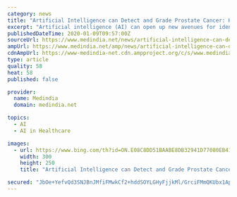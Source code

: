 ```yaml
---
category: news
title: "Artificial Intelligence can Detect and Grade Prostate Cancer: Here’s How"
excerpt: "Artificial intelligence (AI) can open up new avenues for identifying and grading ... In addition, a randomized study starting in 2020 will examine how the AI-model may be implemented in Sweden's health care system. \"AI-based evaluation of prostate cancer biopsies could revolutionize future health care,\" says Henrik Grönberg, professor in ..."
publishedDateTime: 2020-01-09T09:57:00Z
sourceUrl: https://www.medindia.net/news/artificial-intelligence-can-detect-and-grade-prostate-cancer-heres-how-192480-1.htm
ampUrl: https://www.medindia.net/amp/news/artificial-intelligence-can-detect-and-grade-prostate-cancer-heres-how-192480-1.htm
cdnAmpUrl: https://www-medindia-net.cdn.ampproject.org/c/s/www.medindia.net/amp/news/artificial-intelligence-can-detect-and-grade-prostate-cancer-heres-how-192480-1.htm
type: article
quality: 58
heat: 58
published: false

provider:
  name: Medindia
  domain: medindia.net

topics:
  - AI
  - AI in Healthcare

images:
  - url: https://www.bing.com/th?id=ON.E08C8DD51BAABE8DB32941D77080EB41
    width: 300
    height: 250
    title: "Artificial Intelligence can Detect and Grade Prostate Cancer: Here’s How"

secured: "JbOe+YefvQd3SNJBnJMfiFMwkCf2+hddSOYLGHyFjjkMl/GrciFMmQKUbx1Ap2aifKTNJhUTxQBmNvkFR8kw3HSdpDjS+FWK4T1gsoqXuiaUQhuEUTXYI8sZaniSIQTaVVSnJ5L8H0p0OtkZ/zLotLav6RS+dNfGv/3FVc1pZFE5FkYx0FQXukLVJ0AY3Wd7EG/SheB/F1npA/wLWYn8nVefGHC2RyiahIc9v6cEQdBY680ttX8SnoBKTx43fKEta8ajpkskk105DX65DBA60g==;2cRGfiDMvF10mmq53BsM0Q=="
---
```


